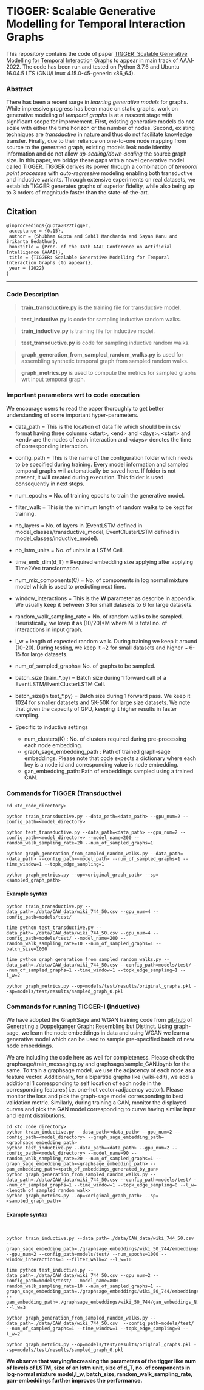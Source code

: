 # TIGGER: Scalable Generative Modelling for Temporal Interaction Graphs

This repository contains the code of paper [TIGGER: Scalable Generative Modelling for Temporal Interaction Graphs](https://www.cse.iitd.ac.in/~srikanta/publication/aaai-22-b/aaai-22-b.pdf) to appear in main track of AAAI-2022. The code has been run and tested on Python 3.7.6 and Ubuntu 16.04.5 LTS (GNU/Linux 4.15.0-45-generic x86_64).   


### Abstract
There has been a recent surge in *learning generative models* for graphs. While impressive progress has been made on static graphs, work on generative modeling of *temporal graphs* is at a nascent stage with significant scope for improvement. First, existing generative models do not scale with either the time horizon or the number of nodes. Second, existing techniques are *transductive* in nature and thus do not facilitate knowledge transfer. Finally, due to their reliance on one-to-one node mapping from source to the generated graph, existing models leak node identity information and do not allow *up-scaling/down-scaling* the source graph size. In this paper, we bridge these gaps with a novel generative model called TIGGER. TIGGER derives its power through a combination of *temporal point processes* with *auto-regressive* modeling enabling both transductive and inductive variants. Through extensive experiments on real datasets, we establish TIGGER generates graphs of superior fidelity, while also being up to 3 orders of magnitude faster than the state-of-the-art.


## Citation

```
@inproceedings{gupta2022tigger,
 acceptance = {0.15},
 author = {Shubham Gupta and Sahil Manchanda and Sayan Ranu and Srikanta Bedathur},
 booktitle = {Proc. of the 36th AAAI Conference on Artificial Intelligence (AAAI)},
 title = {TIGGER: Scalable Generative Modelling for Temporal Interaction Graphs (to appear)},
 year = {2022}
}

```

*** 
### Code Description


> **train_transductive.py** is the training file for transductive model.

> **test_inductive.py** is code for sampling inductive random walks.

> **train_inductive.py** is training file for inductive model.  

> **test_transductive.py** is code for sampling inductive random walks.

> **graph_generation_from_sampled_random_walks.py** is used for assembling synthetic temporal graph from sampled random walks.  

> **graph_metrics.py** is used to compute the metrics for sampled graphs wrt input temporal graph.

### Important parameters wrt to code execution
We encourage users to read the paper thoroughly to get better understanding of some important hyper-parameters.

- data_path = This is the location of data file which should be in csv format having three columns \<start\>, \<end\> and \<days\>. \<start\> and <end\> are the nodes of each interaction and \<days\> denotes the time of corresponding interaction.   

- config_path = This is the name of the configuration folder which needs to be specified during training. Every model information and sampled temporal graphs will automatically be saved here. If folder is not present, it will created during execution. This folder is used consequently in next steps.

- num_epochs = No. of training epochs to train the generative model.

- filter_walk = This is the minimum length of random walks to be kept for training. 

- nb_layers = No. of layers in (EventLSTM defined in model_classes/transductive_model, EventClusterLSTM defined in model_classes/inductive_model).

- nb_lstm_units = No. of units in a LSTM Cell.

- time_emb_dim(d_T) = Required embedding size applying after applying Time2Vec transformation.

- num_mix_components(C) = No. of components in log normal mixture model which is used to predicting next time.

- window_interactions = This is the **W** parameter as describe in appendix. We usually keep it between 3 for small datasets to 6 for large datasets. 

- random_walk_sampling_rate = No. of random walks to be sampled. Heuristically, we keep it as (10/20)*M where M is total no. of interactions in input graph.

- l_w = length of expected random walk. During training we keep it around (10-20). During testing, we keep it ~2 for small datasets and higher ~ 6-15 for large datasets. 

- num_of_sampled_graphs= No. of graphs to be sampled.

- batch_size (train_\*.py) = Batch size during 1 forward call of a EventLSTM/EventClusterLSTM Cell.
- batch_size(in test_\*.py) = Batch size during 1 forward pass. We keep it 1024 for smaller datasets and 5K-50K for large size datasets. We note that given the capacity of GPU, keeping it higher results in faster sampling.

- Specific to inductive settings
    - num_clusters(K) : No. of clusters required during pre-processing each node embedding.
    - graph_sage_embedding_path : Path of trained graph-sage embeddings. Please note that code expects a dictionary where each key is a node id and corresponding value is node embedding.
    - gan_embedding_path: Path of embeddings sampled using a trained GAN. 

### Commands for TIGGER (Transductive)
```
cd <to_code_directory>  

python train_transductive.py --data_path=<data_path> --gpu_num=2 --config_path=<model_directory>  

python test_transductive.py --data_path=<data_path> --gpu_num=2 --config_path=<model_directory> --model_name=200 --random_walk_sampling_rate=20 --num_of_sampled_graphs=1  

python graph_generation_from_sampled_random_walks.py --data_path=<data_path> --config_path=<model_path> --num_of_sampled_graphs=1 --time_window=1 --topk_edge_sampling=1  

python graph_metrics.py --op=<original_graph_path> --sp=<sampled_graph_path>
```

#### Example syntax
```
python train_transductive.py --data_path=./data/CAW_data/wiki_744_50.csv --gpu_num=4 --config_path=models/test/

time python test_transductive.py --data_path=./data/CAW_data/wiki_744_50.csv --gpu_num=4 --config_path=models/test/ --model_name=200 --random_walk_sampling_rate=10 --num_of_sampled_graphs=1 --batch_size=1000   

time python graph_generation_from_sampled_random_walks.py --data_path=./data/CAW_data/wiki_744_50.csv --config_path=models/test/ --num_of_sampled_graphs=1 --time_window=1 --topk_edge_sampling=1 --l_w=2

python graph_metrics.py --op=models/test/results/original_graphs.pkl --sp=models/test/results/sampled_graph_0.pkl
```
### Commands for running TIGGER-I (Inductive)

We have adopted the GraphSage and WGAN training code from [git-hub](https://github.com/yizhidamiaomiao/DoppelgangerGraph) of [Generating a Doppelganger Graph: Resembling but Distinct](https://arxiv.org/pdf/2101.09593.pdf). Using graph-sage, we learn the node embeddings in data and using WGAN we learn a generative model which can be used to sample pre-specified batch of new node embeddings.

We are including the code here as well for completeness. Please check the graphsage/train_messaging.py and graphsage/sample_GAN.ipynb for the same. To train a graphsage model, we use the adjacency of each node as a feature vector. Additionally, for a bipartitie graphs like (wiki-edit), we add a additional 1 corresponding to self location of each node in the corresponding features( i.e. one-hot vector+adjacency vector). Please monitor the loss and pick the graph-sage model corresponding to best validation metric. Similarly, during training a GAN, monitor the displayed curves and pick the GAN model corresponding to curve having similar input and learnt distributions. 


```
cd <to_code_directory>
python train_inductive.py --data_path=<data_path> --gpu_num=2 --config_path=<model_directory> --graph_sage_embedding_path=<graphsage_embedding_path>
python test_inductive.py --data_path=<data_path> --gpu_num=2 --config_path=<model_directory> --model_name=90 --random_walk_sampling_rate=20 --num_of_sampled_graphs=1 --graph_sage_embedding_path=<graphsage_embedding_path> --gan_embedding_path=<path_of_embeddings_generated_by_gan> 
python graph_generation_from_sampled_random_walks.py --data_path=./data/CAW_data/wiki_744_50.csv --config_path=models/test/ --num_of_sampled_graphs=1 --time_window=1 --topk_edge_sampling=0 --l_w=<length_of_sampled_random_walk>
python graph_metrics.py --op=<original_graph_path> --sp=<sampled_graph_path>
```

#### Example syntax


```


python train_inductive.py --data_path=./data/CAW_data/wiki_744_50.csv --graph_sage_embedding_path=./graphsage_embeddings/wiki_50_744/embeddings.pkl --gpu_num=2 --config_path=models/test/ --num_epochs=1000 --window_interactions=3 --filter_walk=2 --l_w=10

time python test_inductive.py --data_path=./data/CAW_data/wiki_744_50.csv --gpu_num=2 --config_path=models/test/ --model_name=800 --random_walk_sampling_rate=10 --num_of_sampled_graphs=1 --graph_sage_embedding_path=./graphsage_embeddings/wiki_50_744/embeddings.pkl --gan_embedding_path=./graphsage_embeddings/wiki_50_744/gan_embeddings_N.npy --l_w=3

python graph_generation_from_sampled_random_walks.py --data_path=./data/CAW_data/wiki_744_50.csv  --config_path=models/test/ --num_of_sampled_graphs=1 --time_window=1 --topk_edge_sampling=0 --l_w=2

python graph_metrics.py --op=models/test/results/original_graphs.pkl --sp=models/test/results/sampled_graph_0.pkl
```
**We observe that varying/increasing the parameters of the tigger like num of levels of LSTM, size of an lstm unit, size of d_T, no. of components in log-normal mixture model,l_w, batch_size, random_walk_sampling_rate, gan-embeddings further improves the performance.** 


